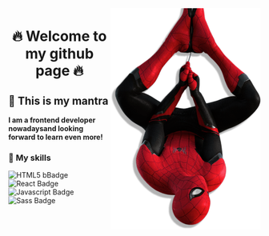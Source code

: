 <img align="right" style="width:300px" src="./img/miranha.png">

<h1 style="text-align:center; font-weight:bold">🔥 Welcome to my github page 🔥</div>

## 🎉 This is my **mantra**
**I am a frontend developer nowadaysand looking forward to learn even more!**

### 🚀 **My skills**
![HTML5 bBadge](https://img.shields.io/badge/HTML5-E34F26?style=for-the-badge&logo=html5&logoColor=white
)
![React Badge](https://img.shields.io/badge/React-20232A?style=for-the-badge&logo=react&logoColor=61DAFB
)
![Javascript Badge](https://img.shields.io/badge/JavaScript-F7DF1E?style=for-the-badge&logo=javascript&logoColor=black
)
![Sass Badge](https://img.shields.io/badge/Sass-CC6699?style=for-the-badge&logo=sass&logoColor=white
)









